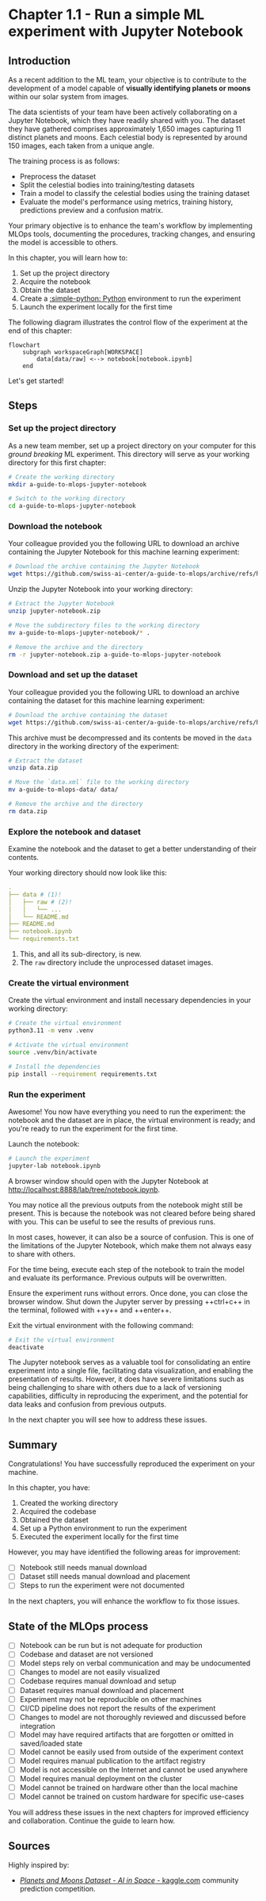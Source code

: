 # Chapter 1.1 - Run a simple ML experiment with Jupyter Notebook

## Introduction

As a recent addition to the ML team, your objective is to contribute to the
development of a model capable of **visually identifying planets or moons**
within our solar system from images.

The data scientists of your team have been actively collaborating on a Jupyter
Notebook, which they have readily shared with you. The dataset they have
gathered comprises approximately 1,650 images capturing 11 distinct planets and
moons. Each celestial body is represented by around 150 images, each taken from
a unique angle.

The training process is as follows:

- Preprocess the dataset
- Split the celestial bodies into training/testing datasets
- Train a model to classify the celestial bodies using the training dataset
- Evaluate the model's performance using metrics, training history, predictions
  preview and a confusion matrix.

Your primary objective is to enhance the team's workflow by implementing MLOps
tools, documenting the procedures, tracking changes, and ensuring the model is
accessible to others.

In this chapter, you will learn how to:

1. Set up the project directory
2. Acquire the notebook
3. Obtain the dataset
4. Create a [:simple-python: Python](../tools.md) environment to run the
   experiment
5. Launch the experiment locally for the first time

The following diagram illustrates the control flow of the experiment at the end
of this chapter:

```mermaid
flowchart
    subgraph workspaceGraph[WORKSPACE]
        data[data/raw] <--> notebook[notebook.ipynb]
    end
```

Let's get started!

## Steps

### Set up the project directory

As a new team member, set up a project directory on your computer for this
_ground breaking_ ML experiment. This directory will serve as your working
directory for this first chapter:

```sh title="Execute the following command(s) in a terminal"
# Create the working directory
mkdir a-guide-to-mlops-jupyter-notebook

# Switch to the working directory
cd a-guide-to-mlops-jupyter-notebook
```

### Download the notebook

Your colleague provided you the following URL to download an archive containing
the Jupyter Notebook for this machine learning experiment:

```sh title="Execute the following command(s) in a terminal"
# Download the archive containing the Jupyter Notebook
wget https://github.com/swiss-ai-center/a-guide-to-mlops/archive/refs/heads/jupyter-notebook.zip -O jupyter-notebook.zip
```

Unzip the Jupyter Notebook into your working directory:

```sh title="Execute the following command(s) in a terminal"
# Extract the Jupyter Notebook
unzip jupyter-notebook.zip

# Move the subdirectory files to the working directory
mv a-guide-to-mlops-jupyter-notebook/* .

# Remove the archive and the directory
rm -r jupyter-notebook.zip a-guide-to-mlops-jupyter-notebook
```

### Download and set up the dataset

Your colleague provided you the following URL to download an archive containing
the dataset for this machine learning experiment:

```sh title="Execute the following command(s) in a terminal"
# Download the archive containing the dataset
wget https://github.com/swiss-ai-center/a-guide-to-mlops/archive/refs/heads/data.zip -O data.zip
```

This archive must be decompressed and its contents be moved in the `data`
directory in the working directory of the experiment:

```sh title="Execute the following command(s) in a terminal"
# Extract the dataset
unzip data.zip

# Move the `data.xml` file to the working directory
mv a-guide-to-mlops-data/ data/

# Remove the archive and the directory
rm data.zip
```

### Explore the notebook and dataset

Examine the notebook and the dataset to get a better understanding of their
contents.

Your working directory should now look like this:

```yaml hl_lines="2-5"
.
├── data # (1)!
│   ├── raw # (2)!
│   │   └── ...
│   └── README.md
├── README.md
├── notebook.ipynb
└── requirements.txt
```

1. This, and all its sub-directory, is new.
2. The `raw` directory include the unprocessed dataset images.

### Create the virtual environment

Create the virtual environment and install necessary dependencies in your
working directory:

```sh title="Execute the following command(s) in a terminal"
# Create the virtual environment
python3.11 -m venv .venv

# Activate the virtual environment
source .venv/bin/activate

# Install the dependencies
pip install --requirement requirements.txt
```

### Run the experiment

Awesome! You now have everything you need to run the experiment: the notebook
and the dataset are in place, the virtual environment is ready; and you're ready
to run the experiment for the first time.

Launch the notebook:

```sh title="Execute the following command(s) in a terminal"
# Launch the experiment
jupyter-lab notebook.ipynb
```

A browser window should open with the Jupyter Notebook at
<http://localhost:8888/lab/tree/notebook.ipynb>.

You may notice all the previous outputs from the notebook might still be
present. This is because the notebook was not cleared before being shared with
you. This can be useful to see the results of previous runs.

In most cases, however, it can also be a source of confusion. This is one of the
limitations of the Jupyter Notebook, which make them not always easy to share
with others.

For the time being, execute each step of the notebook to train the model and
evaluate its performance. Previous outputs will be overwritten.

Ensure the experiment runs without errors. Once done, you can close the browser
window. Shut down the Jupyter server by pressing ++ctrl+c++ in the terminal,
followed with ++y++ and ++enter++.

Exit the virtual environment with the following command:

```sh title="Execute the following command(s) in a terminal"
# Exit the virtual environment
deactivate
```

The Jupyter notebook serves as a valuable tool for consolidating an entire
experiment into a single file, facilitating data visualization, and enabling the
presentation of results. However, it does have severe limitations such as being
challenging to share with others due to a lack of versioning capabilities,
difficulty in reproducing the experiment, and the potential for data leaks and
confusion from previous outputs.

In the next chapter you will see how to address these issues.

## Summary

Congratulations! You have successfully reproduced the experiment on your
machine.

In this chapter, you have:

1. Created the working directory
2. Acquired the codebase
3. Obtained the dataset
4. Set up a Python environment to run the experiment
5. Executed the experiment locally for the first time

However, you may have identified the following areas for improvement:

- [ ] Notebook still needs manual download
- [ ] Dataset still needs manual download and placement
- [ ] Steps to run the experiment were not documented

In the next chapters, you will enhance the workflow to fix those issues.

## State of the MLOps process

- [ ] Notebook can be run but is not adequate for production
- [ ] Codebase and dataset are not versioned
- [ ] Model steps rely on verbal communication and may be undocumented
- [ ] Changes to model are not easily visualized
- [ ] Codebase requires manual download and setup
- [ ] Dataset requires manual download and placement
- [ ] Experiment may not be reproducible on other machines
- [ ] CI/CD pipeline does not report the results of the experiment
- [ ] Changes to model are not thoroughly reviewed and discussed before
      integration
- [ ] Model may have required artifacts that are forgotten or omitted in
      saved/loaded state
- [ ] Model cannot be easily used from outside of the experiment context
- [ ] Model requires manual publication to the artifact registry
- [ ] Model is not accessible on the Internet and cannot be used anywhere
- [ ] Model requires manual deployment on the cluster
- [ ] Model cannot be trained on hardware other than the local machine
- [ ] Model cannot be trained on custom hardware for specific use-cases

You will address these issues in the next chapters for improved efficiency and
collaboration. Continue the guide to learn how.

## Sources

Highly inspired by:

- [_Planets and Moons Dataset - AI in Space_ - kaggle.com](https://www.kaggle.com/datasets/emirhanai/planets-and-moons-dataset-ai-in-space)
  community prediction competition.
